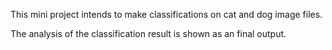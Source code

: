 This mini project intends to make classifications on cat and dog image files. 

The analysis of the classification result is shown as an final output.
